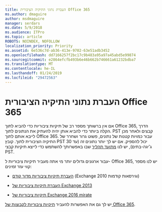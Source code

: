 ```yaml
---
title: העברת נתוני התיקיה הציבורית Office 365
ms.author: dmaguire
author: msdmaguire
manager: serdars
ms.date: 5/9/2018
ms.audience: ITPro
ms.topic: article
ROBOTS: NOINDEX, NOFOLLOW
localization_priority: Priority
ms.assetid: 6e536c7d-ab36-413e-9702-63e51adb3452
ms.openlocfilehash: dd7166257f2bc17c9b483a95a97a45abd5e99874
ms.sourcegitcommit: e2864efcfb493b6e46b662b746661a61232bdba7
ms.translationtype: MT
ms.contentlocale: he-IL
ms.lasthandoff: 01/24/2019
ms.locfileid: "29472563"
---
```

# <a name="migrate-public-folder-data-to-office-365"></a>העברת נתוני התיקיה הציבורית Office 365

אם אין ברשותך מספר רב של תיקיות ציבוריות כדי להביא לתוך Office 365, הדרך הקלה ביותר כדי להביא אותן יהיה להעתיק את הנתונים לתוך. PST קבצים ולאחר מכן לייבא אותם לתוך Office 365. עבור כמויות קטנות של נתונים, פשוט גרור ושחרר של התיקיה הציבורית לתוך. קובץ PST יכול להספיק. אם יש לך יותר נתונים זה (עד 30 ג'יגה-בתים), יש לנו [מתועד תהליך](https://technet.microsoft.com/library/dn874017%28v=exchg.150%29.aspx) שבו באפשרותך להשתמש כדי לייצא תיקיות קבצי PST. 
  
עבור ארגונים גדולים יותר מי אתה מעביר תיקיות ציבוריות ל- Office 365, יש לנו מספר קווי עזר זמינים:
  
- [העברת תיקיות ציבוריות מדור קודם](https://technet.microsoft.com/en-us/library/dn874017%28v=exchg.150%29.aspx) (Exchange 2010 וגירסאות קודמות) 
    
- [העברת תיקיות ציבוריות של Exchange 2013](https://technet.microsoft.com/library/mt798260%28v=exchg.150%29.aspx)
    
- [תיקיות ציבוריות של Exchange 2016 mirate](https://technet.microsoft.com/library/mt798260%28v=exchg.160%29.aspx)
    
יש לך גם את האפשרות להעביר [תיקיות ציבוריות לקבוצות של Office 365](https://technet.microsoft.com/library/mt843872%28v=exchg.150%29.aspx).
  

